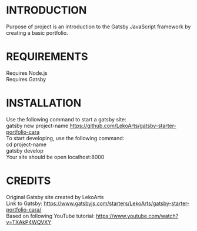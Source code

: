 # INTRODUCTION
Purpose of project is an introduction to the Gatsby JavaScript framework 
by creating a basic portfolio.

# REQUIREMENTS
Requires Node.js 
<br />
Requires Gatsby 

# INSTALLATION
Use the following command to start a gatsby site:
<br />
gatsby new project-name https://github.com/LekoArts/gatsby-starter-portfolio-cara
<br />
To start developing, use the following command:
<br />
cd project-name
<br />
gatsby develop
<br />
Your site should be open localhost:8000
<br />

# CREDITS
Original Gatsby site created by LekoArts
<br />
Link to Gatsby: https://www.gatsbyjs.com/starters/LekoArts/gatsby-starter-portfolio-cara/
<br />
Based on following YouTube tutorial:
https://www.youtube.com/watch?v=TXAkP4WQVXY